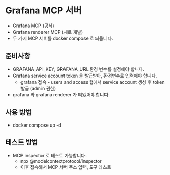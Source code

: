 # Grafana MCP 서버
- Grafana MCP (공식)
- Grafana renderer MCP (새로 개발)
- 두 가지 MCP 서버를 docker compose 로 띄웁니다.

## 준비사항
- GRAFANA_API_KEY, GRAFANA_URL 환경 변수를 설정해야 합니다.
- Grafana service account token 을 발급받아, 환경변수로 입력해야 합니다.
  - grafana 접속 - users and access 탭에서 service account 생성 후 token 발급 (admin 권한)
- grafana 와 grafana renderer 가 떠있어야 합니다.

## 사용 방법
- docker compose up -d

## 테스트 방법
- MCP inspector 로 테스트 가능합니다.
  - npx @modelcontextprotocol/inspector
  - 이후 접속해서 MCP 서버 주소 입력, 도구 테스트